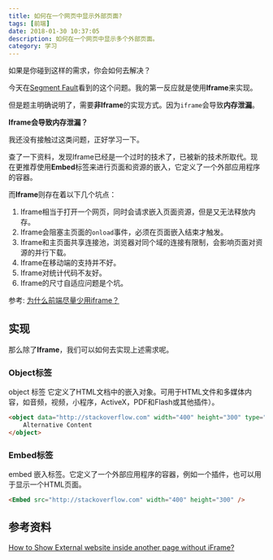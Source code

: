 ```yaml
---
title: 如何在一个网页中显示外部页面?
tags: [前端]
date: 2018-01-30 10:37:05
description: 如何在一个网页中显示多个外部页面。
category: 学习
---
```


如果是你碰到这样的需求，你会如何去解决？
<!-- more -->

今天在[Segment Fault](https://segmentfault.com/q/1010000013037588)看到的这个问题。我的第一反应就是使用**Iframe**来实现。

但是题主明确说明了，需要**非Iframe**的实现方式。因为`iframe`会导致**内存泄漏**。

**Iframe会导致内存泄漏？**

我还没有接触过这类问题，正好学习一下。

查了一下资料，发现Iframe已经是一个过时的技术了，已被新的技术所取代。现在更推荐使用**Embed**标签来进行页面和资源的嵌入，它定义了一个外部应用程序的容器。

而**Iframe**则存在着以下几个坑点：

1. Iframe相当于打开一个网页，同时会请求嵌入页面资源，但是又无法释放内存。
2. Iframe会阻塞主页面的`onload`事件，必须在页面嵌入结束才触发。
3. Iframe和主页面共享连接池，浏览器对同个域的连接有限制，会影响页面对资源的并行下载。
4. Iframe在移动端的支持并不好。
5. Iframe对统计代码不友好。
6. Iframe的尺寸自适应问题是个坑。

参考: [为什么前端尽量少用iframe？](https://www.zhihu.com/question/23683645)

## 实现

那么除了**Iframe**，我们可以如何去实现上述需求呢。

### Object标签

object 标签 它定义了HTML文档中的嵌入对象。可用于HTML文件和多媒体内容，如音频，视频，小程序，ActiveX，PDF和Flash或其他插件）。

``` html
<object data="http://stackoverflow.com" width="400" height="300" type="text/html">
    Alternative Content
</object>
```

### Embed标签

embed 嵌入标签。它定义了一个外部应用程序的容器，例如一个插件，也可以用于显示一个HTML页面。

``` html
<Embed src="http://stackoverflow.com" width="400" height="300" />
```

## 参考资料

[How to Show External website inside another page without iFrame?](https://stackoverflow.com/questions/39102215/how-to-show-external-website-inside-another-page-without-iframe#)